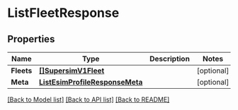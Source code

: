 # ListFleetResponse

## Properties

Name | Type | Description | Notes
------------ | ------------- | ------------- | -------------
**Fleets** | [**[]SupersimV1Fleet**](SupersimV1Fleet.md) |  |[optional] 
**Meta** | [**ListEsimProfileResponseMeta**](ListEsimProfileResponseMeta.md) |  |[optional] 

[[Back to Model list]](../README.md#documentation-for-models) [[Back to API list]](../README.md#documentation-for-api-endpoints) [[Back to README]](../README.md)


